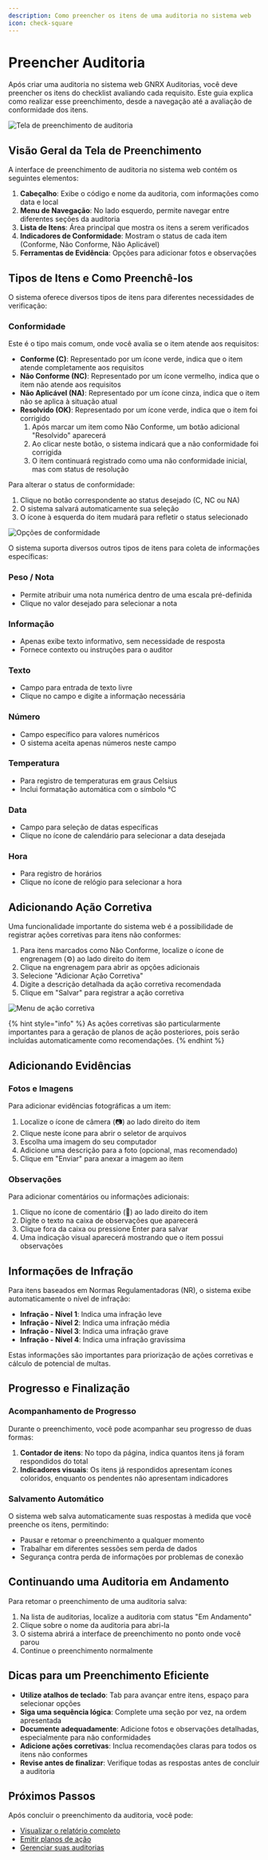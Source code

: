 ```yaml
---
description: Como preencher os itens de uma auditoria no sistema web
icon: check-square
---
```


# Preencher Auditoria

Após criar uma auditoria no sistema web GNRX Auditorias, você deve preencher os itens do checklist avaliando cada requisito. Este guia explica como realizar esse preenchimento, desde a navegação até a avaliação de conformidade dos itens.

![Tela de preenchimento de auditoria](/auditorias/assets/preenchimento-auditoria-web.png)

## Visão Geral da Tela de Preenchimento

A interface de preenchimento de auditoria no sistema web contém os seguintes elementos:

1. **Cabeçalho**: Exibe o código e nome da auditoria, com informações como data e local
2. **Menu de Navegação**: No lado esquerdo, permite navegar entre diferentes seções da auditoria
3. **Lista de Itens**: Área principal que mostra os itens a serem verificados
4. **Indicadores de Conformidade**: Mostram o status de cada item (Conforme, Não Conforme, Não Aplicável)
5. **Ferramentas de Evidência**: Opções para adicionar fotos e observações

## Tipos de Itens e Como Preenchê-los

O sistema oferece diversos tipos de itens para diferentes necessidades de verificação:

### Conformidade

Este é o tipo mais comum, onde você avalia se o item atende aos requisitos:

- **Conforme (C)**: Representado por um ícone verde, indica que o item atende completamente aos requisitos
- **Não Conforme (NC)**: Representado por um ícone vermelho, indica que o item não atende aos requisitos
- **Não Aplicável (NA)**: Representado por um ícone cinza, indica que o item não se aplica à situação atual
- **Resolvido (OK)**: Representado por um ícone verde, indica que o item foi corrigido
  1. Após marcar um item como Não Conforme, um botão adicional "Resolvido" aparecerá
  2. Ao clicar neste botão, o sistema indicará que a não conformidade foi corrigida
  3. O item continuará registrado como uma não conformidade inicial, mas com status de resolução

Para alterar o status de conformidade:
1. Clique no botão correspondente ao status desejado (C, NC ou NA)
2. O sistema salvará automaticamente sua seleção
3. O ícone à esquerda do item mudará para refletir o status selecionado

![Opções de conformidade](/auditorias/assets/opcoes-conformidade-web.png)

<!-- ### Alíneas

Alguns itens contêm alíneas (subitens) que podem ser avaliados individualmente:

1. As alíneas são exibidas abaixo do item principal (normalmente identificadas como a, b, c, d, etc.)
2. Cada alínea tem seus próprios botões de conformidade
3. Quando uma ou mais alíneas são marcadas como Não Conforme, o item principal também é automaticamente marcado como Não Conforme -->

O sistema suporta diversos outros tipos de itens para coleta de informações específicas:

### Peso / Nota
- Permite atribuir uma nota numérica dentro de uma escala pré-definida
- Clique no valor desejado para selecionar a nota

### Informação
- Apenas exibe texto informativo, sem necessidade de resposta
- Fornece contexto ou instruções para o auditor

### Texto
- Campo para entrada de texto livre
- Clique no campo e digite a informação necessária

### Número
- Campo específico para valores numéricos
- O sistema aceita apenas números neste campo

### Temperatura
- Para registro de temperaturas em graus Celsius
- Inclui formatação automática com o símbolo °C

### Data
- Campo para seleção de datas específicas
- Clique no ícone de calendário para selecionar a data desejada

### Hora
- Para registro de horários
- Clique no ícone de relógio para selecionar a hora

## Adicionando Ação Corretiva

Uma funcionalidade importante do sistema web é a possibilidade de registrar ações corretivas para itens não conformes:

1. Para itens marcados como Não Conforme, localize o ícone de engrenagem (⚙️) ao lado direito do item
2. Clique na engrenagem para abrir as opções adicionais
3. Selecione "Adicionar Ação Corretiva"
4. Digite a descrição detalhada da ação corretiva recomendada
5. Clique em "Salvar" para registrar a ação corretiva

![Menu de ação corretiva](/auditorias/assets/menu-acao-corretiva.png)

{% hint style="info" %}
As ações corretivas são particularmente importantes para a geração de planos de ação posteriores, pois serão incluídas automaticamente como recomendações.
{% endhint %}

## Adicionando Evidências

### Fotos e Imagens

Para adicionar evidências fotográficas a um item:

1. Localize o ícone de câmera (📷) ao lado direito do item
2. Clique neste ícone para abrir o seletor de arquivos
3. Escolha uma imagem do seu computador
4. Adicione uma descrição para a foto (opcional, mas recomendado)
5. Clique em "Enviar" para anexar a imagem ao item

### Observações

Para adicionar comentários ou informações adicionais:

1. Clique no ícone de comentário (💬) ao lado direito do item
2. Digite o texto na caixa de observações que aparecerá
3. Clique fora da caixa ou pressione Enter para salvar
4. Uma indicação visual aparecerá mostrando que o item possui observações

## Informações de Infração

Para itens baseados em Normas Regulamentadoras (NR), o sistema exibe automaticamente o nível de infração:

- **Infração - Nível 1**: Indica uma infração leve
- **Infração - Nível 2**: Indica uma infração média
- **Infração - Nível 3**: Indica uma infração grave
- **Infração - Nível 4**: Indica uma infração gravíssima

Estas informações são importantes para priorização de ações corretivas e cálculo de potencial de multas.

## Progresso e Finalização

### Acompanhamento de Progresso

Durante o preenchimento, você pode acompanhar seu progresso de duas formas:

1. **Contador de itens**: No topo da página, indica quantos itens já foram respondidos do total
2. **Indicadores visuais**: Os itens já respondidos apresentam ícones coloridos, enquanto os pendentes não apresentam indicadores

### Salvamento Automático

O sistema web salva automaticamente suas respostas à medida que você preenche os itens, permitindo:

- Pausar e retomar o preenchimento a qualquer momento
- Trabalhar em diferentes sessões sem perda de dados
- Segurança contra perda de informações por problemas de conexão
<!-- 
### Finalizando a Auditoria

Quando todos os itens obrigatórios estiverem preenchidos:

1. Verifique se não restam itens pendentes de resposta
2. No topo da página, clique no botão "Finalizar Auditoria"
3. Confirme a finalização quando solicitado
4. O sistema calculará automaticamente os índices de conformidade e fechará a auditoria -->

<!-- {% hint style="warning" %}
Após finalizada, a auditoria não poderá mais ser editada, apenas visualizada. Certifique-se de que todos os dados estão corretos antes de finalizar.
{% endhint %} -->

## Continuando uma Auditoria em Andamento

Para retomar o preenchimento de uma auditoria salva:

1. Na lista de auditorias, localize a auditoria com status "Em Andamento"
2. Clique sobre o nome da auditoria para abri-la
3. O sistema abrirá a interface de preenchimento no ponto onde você parou
4. Continue o preenchimento normalmente

## Dicas para um Preenchimento Eficiente

- **Utilize atalhos de teclado**: Tab para avançar entre itens, espaço para selecionar opções
- **Siga uma sequência lógica**: Complete uma seção por vez, na ordem apresentada
- **Documente adequadamente**: Adicione fotos e observações detalhadas, especialmente para não conformidades
- **Adicione ações corretivas**: Inclua recomendações claras para todos os itens não conformes
- **Revise antes de finalizar**: Verifique todas as respostas antes de concluir a auditoria

## Próximos Passos

Após concluir o preenchimento da auditoria, você pode:

- [Visualizar o relatório completo](/auditorias/web/relatorio-auditoria.md)
- [Emitir planos de ação](/auditorias/web/emitir-plano-acao.md)
- [Gerenciar suas auditorias](/auditorias/web/auditorias.md)